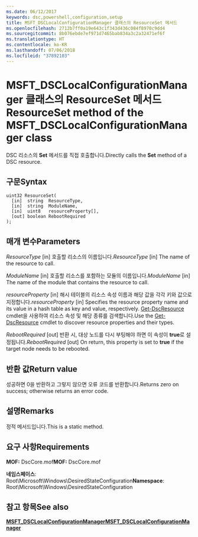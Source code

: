 ```yaml
---
ms.date: 06/12/2017
keywords: dsc,powershell,configuration,setup
title: MSFT_DSCLocalConfigurationManager 클래스의 ResourceSet 메서드
ms.openlocfilehash: 2712b7ff0a19e643c1f343d436c084f8970c9dd4
ms.sourcegitcommit: 8b076ebde7ef971d7465bab834a3c2a32471ef6f
ms.translationtype: HT
ms.contentlocale: ko-KR
ms.lasthandoff: 07/06/2018
ms.locfileid: "37892103"
---
```

# <a name="resourceset-method-of-the-msftdsclocalconfigurationmanager-class"></a><span data-ttu-id="202b7-103">MSFT_DSCLocalConfigurationManager 클래스의 ResourceSet 메서드</span><span class="sxs-lookup"><span data-stu-id="202b7-103">ResourceSet method of the MSFT_DSCLocalConfigurationManager class</span></span>

<span data-ttu-id="202b7-104">DSC 리소스의 **Set** 메서드를 직접 호출합니다.</span><span class="sxs-lookup"><span data-stu-id="202b7-104">Directly calls the **Set** method of a DSC resource.</span></span>

## <a name="syntax"></a><span data-ttu-id="202b7-105">구문</span><span class="sxs-lookup"><span data-stu-id="202b7-105">Syntax</span></span>

```mof
uint32 ResourceSet(
  [in]  string  ResourceType,
  [in]  string  ModuleName,
  [in]  uint8   resourceProperty[],
  [out] boolean RebootRequired
);
```

## <a name="parameters"></a><span data-ttu-id="202b7-106">매개 변수</span><span class="sxs-lookup"><span data-stu-id="202b7-106">Parameters</span></span>

<span data-ttu-id="202b7-107">*ResourceType* \[in\] 호출할 리소스의 이름입니다.</span><span class="sxs-lookup"><span data-stu-id="202b7-107">*ResourceType* \[in\] The name of the resource to call.</span></span>

<span data-ttu-id="202b7-108">*ModuleName* \[in\] 호출할 리소스를 포함하는 모듈의 이름입니다.</span><span class="sxs-lookup"><span data-stu-id="202b7-108">*ModuleName* \[in\] The name of the module that contains the resource to call.</span></span>

<span data-ttu-id="202b7-109">*resourceProperty* \[in\] 해시 테이블의 리소스 속성 이름과 해당 값을 각각 키와 값으로 지정합니다.</span><span class="sxs-lookup"><span data-stu-id="202b7-109">*resourceProperty* \[in\] Specifies the resource property name and its value in a hash table as key and value, respectively.</span></span> <span data-ttu-id="202b7-110">[Get-DscResource](/powershell/module/PSDesiredStateConfiguration/Get-DscResource) cmdlet을 사용하여 리소스 속성 및 해당 종류를 검색합니다.</span><span class="sxs-lookup"><span data-stu-id="202b7-110">Use the [Get-DscResource](/powershell/module/PSDesiredStateConfiguration/Get-DscResource) cmdlet to discover resource properties and their types.</span></span>

<span data-ttu-id="202b7-111">*RebootRequired* \[out\] 반환 시, 대상 노드를 다시 부팅해야 하면 이 속성이 **true**로 설정됩니다.</span><span class="sxs-lookup"><span data-stu-id="202b7-111">*RebootRequired* \[out\] On return, this property is set to **true** if the target node needs to be rebooted.</span></span>

## <a name="return-value"></a><span data-ttu-id="202b7-112">반환 값</span><span class="sxs-lookup"><span data-stu-id="202b7-112">Return value</span></span>

<span data-ttu-id="202b7-113">성공하면 0을 반환하고 그렇지 않으면 오류 코드를 반환합니다.</span><span class="sxs-lookup"><span data-stu-id="202b7-113">Returns zero on success; otherwise returns an error code.</span></span>

## <a name="remarks"></a><span data-ttu-id="202b7-114">설명</span><span class="sxs-lookup"><span data-stu-id="202b7-114">Remarks</span></span>

<span data-ttu-id="202b7-115">정적 메서드입니다.</span><span class="sxs-lookup"><span data-stu-id="202b7-115">This is a static method.</span></span>

## <a name="requirements"></a><span data-ttu-id="202b7-116">요구 사항</span><span class="sxs-lookup"><span data-stu-id="202b7-116">Requirements</span></span>

<span data-ttu-id="202b7-117">**MOF:** DscCore.mof</span><span class="sxs-lookup"><span data-stu-id="202b7-117">**MOF:** DscCore.mof</span></span>

<span data-ttu-id="202b7-118">**네임스페이스**: Root\Microsoft\Windows\DesiredStateConfiguration</span><span class="sxs-lookup"><span data-stu-id="202b7-118">**Namespace**: Root\Microsoft\Windows\DesiredStateConfiguration</span></span>

## <a name="see-also"></a><span data-ttu-id="202b7-119">참고 항목</span><span class="sxs-lookup"><span data-stu-id="202b7-119">See also</span></span>

[<span data-ttu-id="202b7-120">**MSFT_DSCLocalConfigurationManager**</span><span class="sxs-lookup"><span data-stu-id="202b7-120">**MSFT_DSCLocalConfigurationManager**</span></span>](msft-dsclocalconfigurationmanager.md)